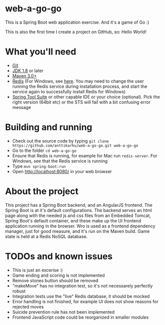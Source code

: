 # web-a-go-go
This is a Spring Boot web application exercise. And it's a game of Go :) 

This is also the first time I create a project on GitHub, so: Hello World!

# What you'll need
* [Git](https://git-scm.com/download/)
* [JDK 1.8](http://www.oracle.com/technetwork/java/javase/downloads/index.html) or later
* [Maven 3.0+](http://maven.apache.org/download.cgi)
* [Redis](http://redis.io/download) (For Windows, see [here](https://github.com/MSOpenTech/redis/releases). You may need to change the user running the Redis service during installation process, and start the service again to successfully install Redis for Windows)
* [Spring Tool Suite](https://spring.io/tools/sts/all) or other capable IDE or your choice (optional). Pick the right version (64bit etc) or the STS will fail with a bit confusing error message

# Building and running
* Check out the source code by typing `git clone https://github.com/anttikarhu/web-a-go-go.git web-a-go-go`
* Go to the folder `cd web-a-go-go`
* Ensure that Redis is running, for example for Mac run `redis-server`. For Windows, see that the Redis service is running
* Type `mvn spring-boot:run`
* Open [http://localhost:8080/](http://localhost:8080/) in your web browser

# About the project
This project has a Spring Boot backend, and an AngularJS frontend. The Spring Boot is at it's default configurations. The backend serves an html page along with the needed js and css files from an Embedded Tomcat, Spring Boot's default container, and these make up the UI frontend application running in the browser. Wro is used as a frontend dependency manager, just for good measure, and it's run on the Maven build. Game state is held at a Redis NoSQL database.

# TODOs and known issues
* This is just an excerise :)
* Game ending and scoring is not implemented
* Remove stones button should be removed
* "makeMove" has no integration test, so it's not necessarely perfectly robust
* Integration tests use the "live" Redis database, it should be mocked
* Error handling is not finished, for example UI does not show reasons for rejected moves
* Suicide prevention rule has not been implemented
* Frontend JavaScript code could be reorganized in smaller modules
